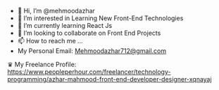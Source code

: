 - 👋 Hi, I’m @mehmoodazhar
- 👀 I’m interested in Learning New Front-End Technologies 
- 🌱 I’m currently learning React Js
- 💞️ I’m looking to collaborate on Front End Projects
- 📫 How to reach me ...
- My Personal Email: Mehmoodazhar712@gmail.com

♛ My Freelance Profile: 
https://www.peopleperhour.com/freelancer/technology-programming/azhar-mahmood-front-end-developer-designer-xqnayaj
<!---
mehmoodazhar/mehmoodazhar is a ✨ special ✨ repository because its `README.md` (this file) appears on your GitHub profile.
You can click the Preview link to take a look at your changes.
--->
